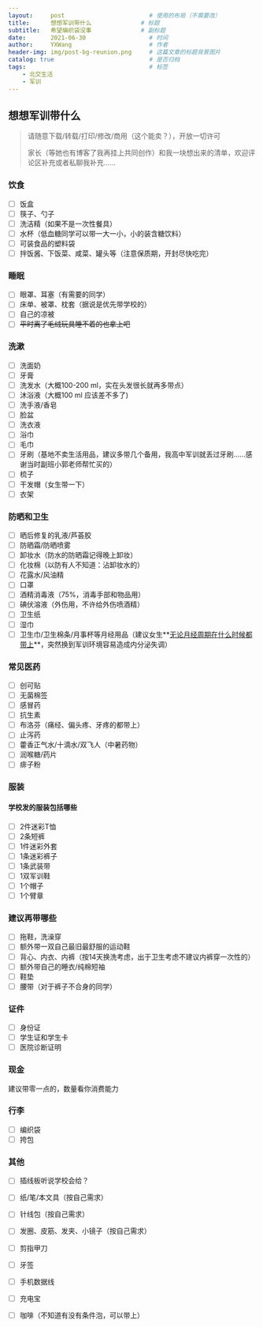 ```yaml
---
layout:     post   				        # 使用的布局（不需要改）
title:      想想军训带什么				 # 标题 
subtitle:   希望编织袋没事				 # 副标题
date:       2021-06-30 				    # 时间
author:     YXWang 					    # 作者
header-img: img/post-bg-reunion.png	 	# 这篇文章的标题背景图片
catalog: true 						    # 是否归档
tags:								    # 标签
    - 北交生活
    - 军训
---
```


## 想想军训带什么

> 请随意下载/转载/打印/修改/商用（这个能卖？），开放一切许可
>
> 家长（等她也有博客了我再挂上共同创作）和我一块想出来的清单，欢迎评论区补充或者私聊我补充……

### 饮食

- [ ] 饭盒
- [ ] 筷子、勺子
- [ ] 洗洁精（如果不是一次性餐具）
- [ ] 水杯（低血糖同学可以带一大一小，小的装含糖饮料）
- [ ] 可装食品的塑料袋
- [ ] 拌饭酱、下饭菜、咸菜、罐头等（注意保质期，开封尽快吃完）

### 睡眠

- [ ] 眼罩、耳塞（有需要的同学）
- [ ] 床单、被罩、枕套（据说是优先带学校的）
- [ ] 自己的凉被
- [ ] ~~平时离了毛绒玩具睡不着的也拿上吧~~

### 洗漱

- [ ] 洗面奶
- [ ] 牙膏
- [ ] 洗发水（大概100-200 ml，实在头发很长就再多带点）
- [ ] 沐浴液（大概100 ml 应该差不多了)
- [ ] 洗手液/香皂
- [ ] 脸盆
- [ ] 洗衣液
- [ ] 浴巾
- [ ] 毛巾
- [ ] 牙刷（基地不卖生活用品，建议多带几个备用，我高中军训就丢过牙刷……感谢当时副班小郭老师帮忙买的）
- [ ] 梳子
- [ ] 干发帽（女生带一下）
- [ ] 衣架

### 防晒和卫生

- [ ] 晒后修复的乳液/芦荟胶
- [ ] 防晒霜/防晒喷雾
- [ ] 卸妆水（防水的防晒霜记得晚上卸妆）
- [ ] 化妆棉（以防有人不知道：沾卸妆水的）
- [ ] 花露水/风油精
- [ ] 口罩
- [ ] 酒精消毒液（75%，消毒手部和物品用）
- [ ] 碘伏溶液（外伤用，不许给外伤喷酒精）
- [ ] 卫生纸
- [ ] 湿巾
- [ ] 卫生巾/卫生棉条/月事杯等月经用品（建议女生**<u>无论月经周期在什么时候都带上</u>**，突然换到军训环境容易造成内分泌失调）

### 常见医药

- [ ] 创可贴
- [ ] 无菌棉签
- [ ] 感冒药
- [ ] 抗生素
- [ ] 布洛芬（痛经、偏头疼、牙疼的都带上）
- [ ] 止泻药
- [ ] 藿香正气水/十滴水/双飞人（中暑药物）
- [ ] 润喉糖/药片
- [ ] 痱子粉

### 服装

#### 学校发的服装包括哪些

- [ ] 2件迷彩T恤
- [ ] 2条短裤
- [ ] 1件迷彩外套
- [ ] 1条迷彩裤子
- [ ] 1条武装带
- [ ] 1双军训鞋
- [ ] 1个帽子
- [ ] 1个臂章

### 建议再带哪些

- [ ] 拖鞋，洗澡穿
- [ ] 额外带一双自己最旧最舒服的运动鞋
- [ ] 背心、内衣、内裤（按14天换洗考虑，出于卫生考虑不建议内裤穿一次性的）
- [ ] 额外带自己的睡衣/纯棉短袖
- [ ] 鞋垫
- [ ] 腰带（对于裤子不合身的同学）

### 证件

- [ ] 身份证
- [ ] 学生证和学生卡
- [ ] 医院诊断证明

### 现金

建议带零一点的，数量看你消费能力

### 行李

- [ ] 编织袋
- [ ] 挎包

### 其他

- [ ] 插线板听说学校会给？
- [ ] 纸/笔/本文具（按自己需求）
- [ ] 针线包（按自己需求）
- [ ] 发圈、皮筋、发夹、小镜子（按自己需求）
- [ ] 剪指甲刀
- [ ] 牙签
- [ ] 手机数据线
- [ ] 充电宝
- [ ] 咖啡（不知道有没有条件泡，可以带上）











